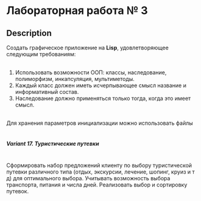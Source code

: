 # Лабораторная работа № 3

## Description 

Создать графическое приложение на **Lisp**, удовлетворяющее следующим требованиям: <br>  <br>

1. Использовать возможности ООП: классы, наследование, полиморфизм, инкапсуляция, мультиметоды.  <br>
1. Каждый класс должен иметь исчерпывающее смысл название и информативный состав.  <br>
1. Наследование должно применяться только тогда, когда это имеет смысл.  <br>  <br>

Для хранения параметров инициализации можно использовать файлы <br>  <br>

##### Variant 17. Туристические путевки
<br>
Сформировать набор предложений клиенту по выбору туристической путевки различного типа (отдых, экскурсии, лечение, шопинг, круиз и т д) для оптимального выбора. Учитывать возможность выбора транспорта, питания и числа дней. Реализовать выбор и сортировку путевок.




